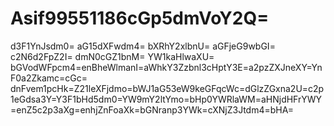 # Asif99551186cGp5dmVoY2Q=
d3F1YnJsdm0=
aG15dXFwdm4=
bXRhY2xlbnU=
aGFjeG9wbGI=
c2N6d2FpZ2I=
dmN0cGZ1bnM=
YW1kaHlwaXU=
bGVodWFpcm4=enBheWlmanI=aWhkY3Zzbnl3cHptY3E=a2pzZXJneXY=YnF0a2Zkamc=cGc=
dnFvem1pcHk=Z21leXFjdmo=bWJ1aG53eW9keGFqcWc=dGlzZGxna2U=c2p1eGdsa3Y=Y3F1bHd5dm0=YW9mY2ltYmo=bHp0YWRlaWM=aHNjdHFrYWY=enZ5c2p3aXg=enhjZnFoaXk=bGNranp3YWk=cXNjZ3Jtdm4=bHA=
